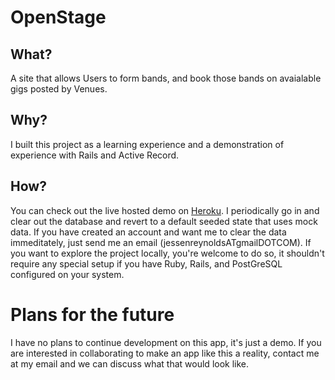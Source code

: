 # OpenStage
## What? 
A site that allows Users to form bands, and book those bands on avaialable gigs posted by Venues.
## Why?
I built this project as a learning experience and a demonstration of experience with Rails and Active Record.
## How?
You can check out the live hosted demo on [Heroku](https://openstage.herokuapp.com/). I periodically go in and clear out the database and revert to a default seeded state that uses mock data. If you have created an account and want me to clear the data immeditately, just send me an email (jessenreynoldsATgmailDOTCOM).
If you want to explore the project locally, you're welcome to do so, it shouldn't require any special setup if you have Ruby, Rails, and PostGreSQL configured on your system.

# Plans for the future
I have no plans to continue development on this app, it's just a demo. If you are interested in collaborating to make an app like this a reality, contact me at my email and we can discuss what that would look like.
